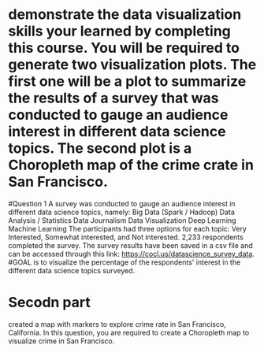 # demonstrate the data visualization skills your learned by completing this course. You will be required to generate two visualization plots. The first one will be a plot to summarize the results of a survey that was conducted to gauge an audience interest in different data science topics. The second plot is a Choropleth map of the crime crate in San Francisco.

#Question 1
A survey was conducted to gauge an audience interest in different data science topics, namely:
Big Data (Spark / Hadoop)
Data Analysis / Statistics
Data Journalism
Data Visualization
Deep Learning
Machine Learning
The participants had three options for each topic: Very Interested, Somewhat interested, and Not interested. 2,233 respondents completed the survey.
The survey results have been saved in a csv file and can be accessed through this link: https://cocl.us/datascience_survey_data.
#GOAL is to visualize the percentage of the respondents' interest in the different data science topics surveyed.

# Secodn part
created a map with markers to explore crime rate in San Francisco, California. In this question, you are required to create a Choropleth map to visualize crime in San Francisco.
